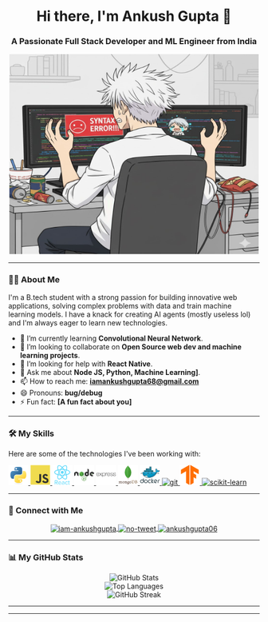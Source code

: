 <h1 align="center">Hi there, I'm Ankush Gupta 👋</h1>
<h3 align="center">A Passionate Full Stack Developer and ML Engineer from India</h3>

<p align="center">
  <img src="github banner.jpg" alt="A cool banner image or gif for your profile" width="500" height="400">
</p>

---

### 👨‍💻 About Me

<p>
    I'm a B.tech student with a strong passion for building innovative web applications, solving complex problems with data and train machine learning models. I have a knack for creating AI agents (mostly useless lol) and I'm always eager to learn new technologies.
</p>

- 🌱 I’m currently learning **Convolutional Neural Network**.
- 👯 I’m looking to collaborate on **Open Source web dev and machine learning projects**.
- 🤔 I’m looking for help with **React Native**.
- 💬 Ask me about **Node JS, Python, Machine Learning]**.
- 📫 How to reach me: **iamankushgupta68@gmail.com**
- 😄 Pronouns: **bug/debug**
- ⚡ Fun fact: **[A fun fact about you]**

---

### 🛠️ My Skills

Here are some of the technologies I've been working with:

<p align="left">
    <a href="https://www.python.org" target="_blank" rel="noreferrer">
        <img src="https://raw.githubusercontent.com/devicons/devicon/master/icons/python/python-original.svg" alt="python" width="40" height="40"/>
    </a>
    <a href="https://developer.mozilla.org/en-US/docs/Web/JavaScript" target="_blank" rel="noreferrer">
        <img src="https://raw.githubusercontent.com/devicons/devicon/master/icons/javascript/javascript-original.svg" alt="javascript" width="40" height="40"/>
    </a>
    <a href="https://reactjs.org/" target="_blank" rel="noreferrer">
        <img src="https://raw.githubusercontent.com/devicons/devicon/master/icons/react/react-original-wordmark.svg" alt="react" width="40" height="40"/>
    </a>
    <a href="https://nodejs.org" target="_blank" rel="noreferrer">
        <img src="https://raw.githubusercontent.com/devicons/devicon/master/icons/nodejs/nodejs-original-wordmark.svg" alt="nodejs" width="40" height="40"/>
    </a>
    <a href="https://expressjs.com" target="_blank" rel="noreferrer">
        <img src="https://raw.githubusercontent.com/devicons/devicon/master/icons/express/express-original-wordmark.svg" alt="express" width="40" height="40"/>
    </a>
    <a href="https://www.mongodb.com/" target="_blank" rel="noreferrer">
        <img src="https://raw.githubusercontent.com/devicons/devicon/master/icons/mongodb/mongodb-original-wordmark.svg" alt="mongodb" width="40" height="40"/>
    </a>
    <a href="https://www.docker.com/" target="_blank" rel="noreferrer">
        <img src="https://raw.githubusercontent.com/devicons/devicon/master/icons/docker/docker-original-wordmark.svg" alt="docker" width="40" height="40"/>
    </a>
    <a href="https://git-scm.com/" target="_blank" rel="noreferrer">
        <img src="https://www.vectorlogo.zone/logos/git-scm/git-scm-icon.svg" alt="git" width="40" height="40"/>
    </a>
    <a href="https://www.tensorflow.org" target="_blank" rel="noreferrer">
    <img src="https://raw.githubusercontent.com/devicons/devicon/master/icons/tensorflow/tensorflow-original.svg" alt="tensorflow" width="40" height="40"/>
    </a>
    <a href="https://scikit-learn.org/" target="_blank" rel="noreferrer">
      <img src="https://upload.wikimedia.org/wikipedia/commons/0/05/Scikit_learn_logo_small.svg" alt="scikit-learn" width="40" height="40"/>
    </a>
</p>

---

### 🔗 Connect with Me

<p align="center">
    <a href="https://linkedin.com/in/iam-ankushgupta" target="blank">
        <img align="center" src="https://raw.githubusercontent.com/rahuldkjain/github-profile-readme-generator/master/src/images/icons/Social/linked-in-alt.svg" alt="iam-ankushgupta" height="30" width="40" />
    </a>
    <a href="https://twitter.com/[your-twitter-username]" target="blank">
        <img align="center" src="https://raw.githubusercontent.com/rahuldkjain/github-profile-readme-generator/master/src/images/icons/Social/twitter.svg" alt="no-tweet" height="30" width="40" />
    </a>
    <a href="https://leetcode.com/ankushgupta06/" target="blank">
        <img align="center" src="https://raw.githubusercontent.com/rahuldkjain/github-profile-readme-generator/master/src/images/icons/Social/leet-code.svg" alt="ankushgupta06" height="30" width="40" />
    </a>
</p>

---

### 📊 My GitHub Stats

<p align="center">
    <img src="https://github-readme-stats.vercel.app/api?username=ankushGupta06&show_icons=true&theme=radical&hide_border=true&count_private=true" alt="GitHub Stats" />
    <br/>
    <img src="https://github-readme-stats.vercel.app/api/top-langs/?username=ankushGupta06&layout=compact&theme=radical&hide_border=true" alt="Top Languages" />
    <br/>
    <img src="https://streak-stats.demolab.com/?user=ankushGupta06&theme=radical&hide_border=true" alt="GitHub Streak" />
</p>

---

---

